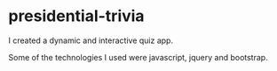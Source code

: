 # presidential-trivia

I created a dynamic and interactive  quiz app.

Some of the technologies I used were javascript, jquery and bootstrap.
